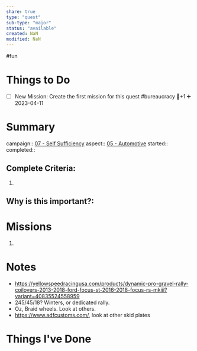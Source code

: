 ```yaml
---
share: true
type: "quest"
sub-type: "major"
status: "available"
created: NaN 
modified: NaN
---
```

 
 #fun 
# Things to Do

- [ ] New Mission: Create the first mission for this quest #bureaucracy 🥄+1 ➕ 2023-04-11
# Summary
campaign:: [07 - Self Sufficiency](07%20-%20Self%20Sufficiency.md)
aspect:: [05 - Automotive](05%20-%20Automotive.md)
started:: 
completed::
## Complete Criteria:
1. 

## Why is this important?:

# Missions
1.

# Notes
- https://yellowspeedracingusa.com/products/dynamic-pro-gravel-rally-coilovers-2013-2018-ford-focus-st-2016-2018-focus-rs-mkiii?variant=40835524558959
- 245/45/18? Winters, or dedicated rally.
- Oz, Braid wheels. Look at others.
- https://www.adfcustoms.com/, look at other skid plates
# Things I've Done